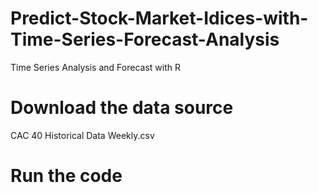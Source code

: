 # Predict-Stock-Market-Idices-with-Time-Series-Forecast-Analysis
Time Series Analysis and Forecast with R

# Download the data source
CAC 40 Historical Data Weekly.csv

# Run the code

